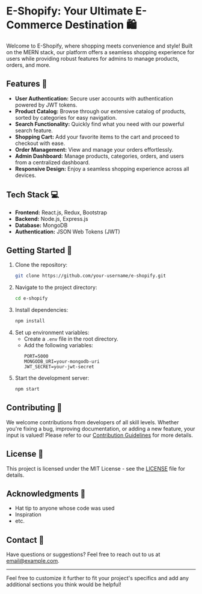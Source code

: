 # E-Shopify: Your Ultimate E-Commerce Destination 🛍️

Welcome to E-Shopify, where shopping meets convenience and style! Built on the MERN stack, our platform offers a seamless shopping experience for users while providing robust features for admins to manage products, orders, and more.

## Features 🚀

- **User Authentication:** Secure user accounts with authentication powered by JWT tokens.
- **Product Catalog:** Browse through our extensive catalog of products, sorted by categories for easy navigation.
- **Search Functionality:** Quickly find what you need with our powerful search feature.
- **Shopping Cart:** Add your favorite items to the cart and proceed to checkout with ease.
- **Order Management:** View and manage your orders effortlessly.
- **Admin Dashboard:** Manage products, categories, orders, and users from a centralized dashboard.
- **Responsive Design:** Enjoy a seamless shopping experience across all devices.

## Tech Stack 💻

- **Frontend:** React.js, Redux, Bootstrap
- **Backend:** Node.js, Express.js
- **Database:** MongoDB
- **Authentication:** JSON Web Tokens (JWT)

## Getting Started 🏁

1. Clone the repository:
   ```bash
   git clone https://github.com/your-username/e-shopify.git
   ```
2. Navigate to the project directory:
   ```bash
   cd e-shopify
   ```
3. Install dependencies:
   ```bash
   npm install
   ```
4. Set up environment variables:
   - Create a `.env` file in the root directory.
   - Add the following variables:
     ```
     PORT=5000
     MONGODB_URI=your-mongodb-uri
     JWT_SECRET=your-jwt-secret
     ```
5. Start the development server:
   ```bash
   npm start
   ```

## Contributing 🤝

We welcome contributions from developers of all skill levels. Whether you're fixing a bug, improving documentation, or adding a new feature, your input is valued! Please refer to our [Contribution Guidelines](CONTRIBUTING.md) for more details.

## License 📄

This project is licensed under the MIT License - see the [LICENSE](LICENSE) file for details.

## Acknowledgments 🙏

- Hat tip to anyone whose code was used
- Inspiration
- etc.

## Contact 📧

Have questions or suggestions? Feel free to reach out to us at [email@example.com](dubeyabhay430@gmail.com).

---

Feel free to customize it further to fit your project's specifics and add any additional sections you think would be helpful!
